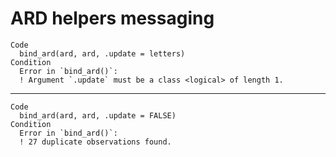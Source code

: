 # ARD helpers messaging

    Code
      bind_ard(ard, ard, .update = letters)
    Condition
      Error in `bind_ard()`:
      ! Argument `.update` must be a class <logical> of length 1.

---

    Code
      bind_ard(ard, ard, .update = FALSE)
    Condition
      Error in `bind_ard()`:
      ! 27 duplicate observations found.

